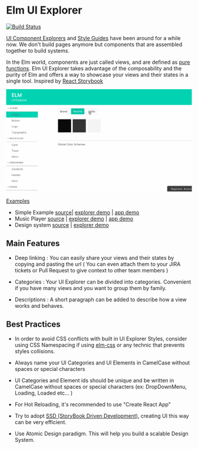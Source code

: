# Elm UI Explorer
[![Build Status](https://travis-ci.org/kalutheo/elm-ui-explorer.svg?branch=master)](https://travis-ci.org/kalutheo/elm-ui-explorer)

[UI Component Explorers](https://blog.hichroma.com/the-crucial-tool-for-modern-frontend-engineers-fb849b06187a) and [Style Guides](http://styleguides.io/) have been around for a while now.
We don't build pages anymore but components that are assembled together to build systems.

In the Elm world, components are just called views, and are defined as [pure functions](https://en.wikipedia.org/wiki/Pure_function).
Elm UI Explorer takes advantage of the composability and the purity of Elm and offers a way to showcase
your views and their states in a single tool.
Inspired by [React Storybook](https://storybook.js.org/)


<img src="intro.gif"/>

[Examples](/examples)
- Simple Example [source](/examples/simple)| [explorer demo](https://kalutheo.github.io/elm-ui-explorer/examples/simples/explorer.html) | [app demo](https://kalutheo.github.io/elm-ui-explorer/examples/simples/index.html)
- Music Player [source](/examples/music-player) | [explorer demo](https://kalutheo.github.io/elm-ui-explorer/examples/music-player/explorer/) | [app demo](https://kalutheo.github.io/elm-ui-explorer/examples/music-player/app/index.html)
- Design system [source](/examples/design-system) | [explorer demo](https://kalutheo.github.io/elm-ui-explorer/examples/design-system/explorer/)

## Main Features

- Deep linking : You can easily share your views and their states by copying and pasting the url  ( You can even attach them to your JIRA tickets or Pull Request to give context to other team members )

- Categories : Your UI Explorer can be divided into categories. Convenient if you have many views and you want to group them by family.

- Descriptions : A short paragraph can be added to describe how a view works and behaves.


## Best Practices

- In order to avoid CSS conflicts with built in UI Explorer Styles, consider using CSS Namespacing if using [elm-css](https://github.com/rtfeldman/elm-css) or any technic that prevents styles collisions.  

- Always name your UI Categories and UI Elements in CamelCase without spaces or special characters

- UI Categories and Element ids  should be unique and be written in CamelCase without spaces or special characters (ex:  DropDownMenu, Loading, Loaded etc... )

- For Hot Reloading, it's recommended to use "Create React App"

- Try to adopt [SSD (StoryBook Driven Development)](https://medium.com/nulogy/storybook-driven-development-a3c517276c07), creating UI this way can be very efficient.

- Use Atomic Design paradigm. This will help you build a scalable Design System.


